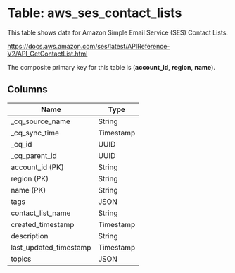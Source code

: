 # Table: aws_ses_contact_lists

This table shows data for Amazon Simple Email Service (SES) Contact Lists.

https://docs.aws.amazon.com/ses/latest/APIReference-V2/API_GetContactList.html

The composite primary key for this table is (**account_id**, **region**, **name**).

## Columns

| Name          | Type          |
| ------------- | ------------- |
|_cq_source_name|String|
|_cq_sync_time|Timestamp|
|_cq_id|UUID|
|_cq_parent_id|UUID|
|account_id (PK)|String|
|region (PK)|String|
|name (PK)|String|
|tags|JSON|
|contact_list_name|String|
|created_timestamp|Timestamp|
|description|String|
|last_updated_timestamp|Timestamp|
|topics|JSON|